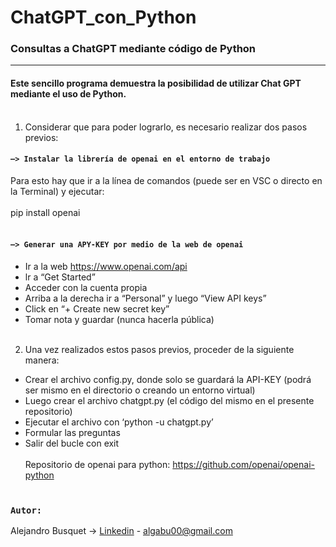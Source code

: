 # ChatGPT_con_Python

### Consultas a ChatGPT mediante código de Python
______


#### Este sencillo programa demuestra la posibilidad de utilizar Chat GPT mediante el uso de Python.<br><br>


1. Considerar que para poder lograrlo, es necesario realizar dos pasos previos:

#### `—> Instalar la librería de openai en el entorno de trabajo`

Para esto hay que ir a la línea de comandos (puede ser en VSC o directo en la Terminal) y ejecutar:<br><br>
pip install openai <br><br>

#### `—> Generar una APY-KEY por medio de la web de openai`

- Ir a la web https://www.openai.com/api
- lr a “Get Started”
- Acceder con la cuenta propia
- Arriba a la derecha ir a “Personal” y luego “View API keys”
- Click en “+ Create new secret key”
- Tomar nota y guardar (nunca hacerla pública)
<br><br>
2. Una vez realizados estos pasos previos, proceder de la siguiente manera:

- Crear el archivo config.py, donde solo se guardará la API-KEY (podrá ser mismo en el directorio o creando un entorno virtual)
- Luego crear el archivo chatgpt.py (el código del mismo en el presente repositorio)
- Ejecutar el archivo con ‘python -u chatgpt.py’
- Formular las preguntas
- Salir del bucle con exit
<br><br>
Repositorio de openai para python: https://github.com/openai/openai-python
<br><br>

### `Autor:`

Alejandro Busquet -> [Linkedin](https://www.linkedin.com/in/alejandro-busquet/ "Linkedin") - algabu00@gmail.com

